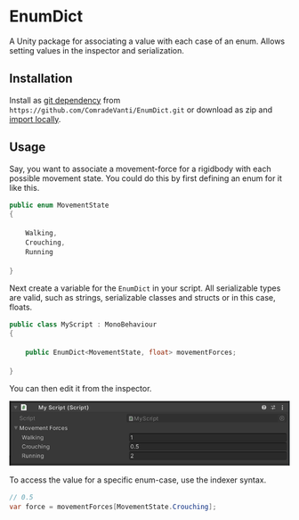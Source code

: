 # EnumDict

A Unity package for associating a value with each case of an enum. Allows
setting values in the inspector and serialization.

## Installation

Install as [git dependency](https://docs.unity3d.com/Manual/upm-ui-giturl.html)
from `https://github.com/ComradeVanti/EnumDict.git` or download as zip
and [import locally](https://docs.unity3d.com/Manual/upm-ui-local.html).

## Usage

Say, you want to associate a movement-force for a rigidbody with each possible
movement state. You could do this by first defining an enum for it like this.

```csharp
public enum MovementState
{

    Walking,
    Crouching,
    Running

}
```

Next create a variable for the `EnumDict` in your script. All serializable types
are valid, such as strings, serializable classes and structs or in this case,
floats.

```csharp
public class MyScript : MonoBehaviour
{

    public EnumDict<MovementState, float> movementForces;

}
```

You can then edit it from the inspector.

![EnumDict inspector](./Images/Inspector.png)

To access the value for a specific enum-case, use the indexer syntax.

```csharp
// 0.5
var force = movementForces[MovementState.Crouching];
```